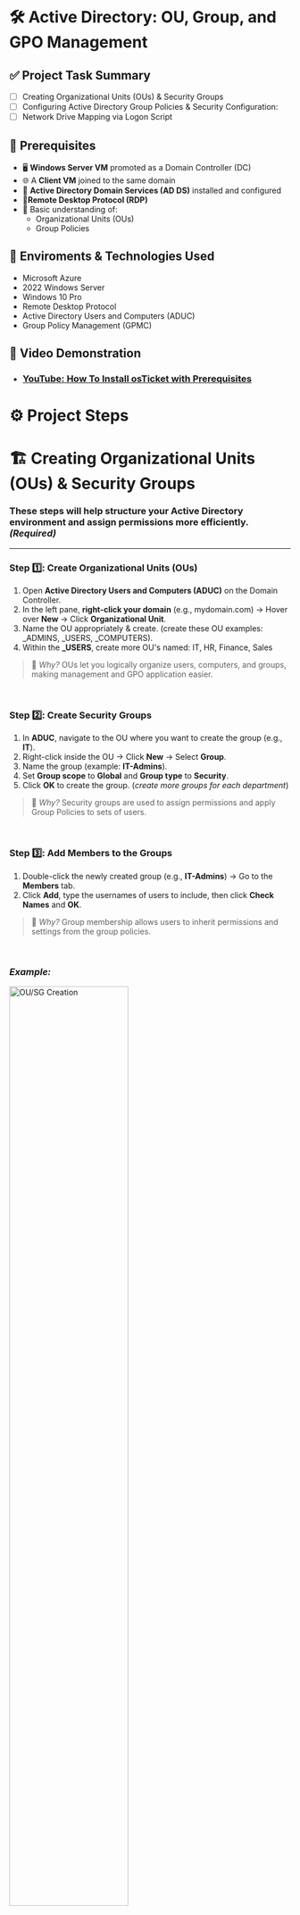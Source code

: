 <h1>  🛠️ Active Directory: OU, Group, and GPO Management </h1>

## ✅ Project Task Summary

- [ ] Creating Organizational Units (OUs) & Security Groups
- [ ] Configuring Active Directory Group Policies & Security Configuration:
- [ ] Network Drive Mapping via Logon Script

## 📌 Prerequisites
- 🖥️ **Windows Server VM** promoted as a Domain Controller (DC)
- 🌐 A **Client VM** joined to the same domain
- 💼 **Active Directory Domain Services (AD DS)** installed and configured
- 📡**Remote Desktop Protocol (RDP)**
- 🧠 Basic understanding of:
  - Organizational Units (OUs)
  - Group Policies
    
## 🔗 Enviroments & Technologies Used 
-  Microsoft Azure
-  2022 Windows Server
-  Windows 10 Pro
-  Remote Desktop Protocol
-  Active Directory Users and Computers (ADUC)
-  Group Policy Management (GPMC)

  ## 🎥 Video Demonstration

- ### [YouTube: How To Install osTicket with Prerequisites](https://www.youtube.com)

<h1> ⚙️ Project Steps </h1>

# 🏗️ Creating Organizational Units (OUs) & Security Groups

 ### These steps will help structure your Active Directory environment and assign permissions more efficiently. *(Required)*

---

### Step 1️⃣: Create Organizational Units (OUs)

1. Open **Active Directory Users and Computers (ADUC)** on the Domain Controller.
2. In the left pane, **right-click your domain** (e.g., mydomain.com) → Hover over **New** → Click **Organizational Unit**.
3. Name the OU appropriately & create. (create these OU examples: _ADMINS, _USERS, _COMPUTERS).
4. Within the **_USERS**, create more OU's named: IT, HR, Finance, Sales 

> 📌 *Why?* OUs let you logically organize users, computers, and groups, making management and GPO application easier.

<br>

### Step 2️⃣: Create Security Groups

1. In **ADUC**, navigate to the OU where you want to create the group (e.g., **IT**).
2. Right-click inside the OU → Click **New** → Select **Group**.
3. Name the group (example: **IT-Admins**).
4. Set **Group scope** to **Global** and **Group type** to **Security**.
5. Click **OK** to create the group.
   (*create more groups for each department*)

> 📌 *Why?* Security groups are used to assign permissions and apply Group Policies to sets of users.

<br>

### Step 3️⃣: Add Members to the Groups

1. Double-click the newly created group (e.g., **IT-Admins**) → Go to the **Members** tab.
2. Click **Add**, type the usernames of users to include, then click **Check Names** and **OK**.

> 📌 *Why?* Group membership allows users to inherit permissions and settings from the group policies.

<br>

### *Example:*

<p>
<img src="https://imgur.com/qxMVqs3.png" height="65%" width="65%" alt="OU/SG Creation">
</p>


<br>
<br>
<br>

# 🛡️ Active Directory Group Policy & Security Configuration

## Step 1️⃣: Editing the Default Domain Policy
Open **Group Policy Management** on the Domain Controller.
1. Expand your domain in GPMC.
2. Locate **Default Domain Policy** → Right-click → **Edit**.
3. Navigate to:
  Computer Configuration → Policies → Windows Settings → Security Settings → Account Policies → Password Policy

<br>

  ## Step 1️⃣.2️⃣: Enforcing Strong Password Policies
🔹 Configure the following under Password Policy:
1. **Enforce password history**: 24 passwords remembered
2. **Maximum password age**: 90 days
3. **Minimum password length**: 12 characters
4. **Password must meet complexity requirements**: Enabled

<p>
<img src="https://imgur.com/wdK5Qko.png" height="85%" width="90%" alt="Password GP">
</p>

📌 **Why?** Helps prevent unauthorized access by enforcing strong password practices for anyone under the domain.

<br>

## Step 2️⃣: Enforcing Group Policy Settings for Specific Departments
1. In GPMC go to **IT-Admins** group.
2. Right-click → **Create a GPO in this domain, and link it here** → Name: IT-Admin Policies.
3. Right Click → Edit GPO:
  - Computer Configuration → Windows Settings → Security Settings → Local Policies → User Rights Assignment
4. Grant these permissions to **IT-Admins, Administrators** group:
  - Log on locally
  - Allow log on through Remote Desktop Services

<p>
<img src="https://imgur.com/xHl7F4A.png" height="85%" width="90%" alt="IT-ADMIN GP">
</p>


📌 **Why?** Secures administrative tasks by assigning them only to approved users.

<br>

## Step 2️⃣.1️⃣: Restrict Access for Finance group:
1. Create a new GPO and link it to the **Finance** OU. Name it **Finance-Restricted Policy**.
2. Right-click Edit GPO
  3. Prevent CMD access:
    User Configuration → Policies → Administrative Templates → System → Prevent access to the command prompt → Enabled
        ✅ Apply the Policy 

  4. Restrict access to C: drive:
    User Configuration → Windows Components → File Explorer → Hide specified drives in My Computer → Restrict C:
        ✅ Apply the Policy
     
     <br>
     
<p>
<img src="https://imgur.com/s0QhENY.png" height="85%" width="90%" alt="IT-ADMIN GP">
</p>

<p>
<img src="https://imgur.com/7wRJ9c6.png" height="85%" width="90%" alt="IT-ADMIN GP">
</p>

<br>

## Step 3️⃣: Confirm Changes
1. Log in as Finance user on Client VM
2. CMD should be blocked.
3. C:\ drive access hidden.

📌 **Why?** Maintains security and compliance for sensitive departments.

<br>
<br>
<br>

# 🚀 Network Drive Mapping via Logon Script

### Step 1️⃣: Create Shared Network Folder
1. On Domain Controller go to **C:** on File Explorer → Create new folder & rename.
2. Right-click folder → **Properties** → **Sharing** tab → **Advanced Sharing...**.
3. Check ✅ **"Share this folder"**.
4. **Permissions**:
  - **Authenticated Users**: Full Control (if needed)
  - **Administrators**: Full Control
 The folder can now be accesed this way: (\\DOMAIN HERE\FOLDER NAME HERE)

<br>

### Step 2️⃣: Create Logon Script
1. Open **Notepad**, paste:
  net use G: \\DOMAIN HERE\FOLDER NAME HERE /persistent:yes
2. Save this as map-drive.bat & save it in this path: (\\DOMAIN HERE\NETLOGON)

<br>

### Step 3️⃣: Assign Script via Group Policy
1. Open GPMC → Expand domain → Right-click an OU (has a group and user assigned to it) → Edit.
2. Navigate to:
  User Configuration → Policies → Windows Settings → Scripts (Logon/Logoff) → Logon
3. Double-click **Logon** → Click **Add** → Browse and type in the **NETLOGON** path from earlier.
4. select map-drive.bat & apply 

<br>

### Step 4️⃣: Apply and Test
1. On a domain-joined PC, open cmd and type:
   gpupdate /force
2. Log out/in as a domain user.
3. Open **File Explorer** → G: drive should appear.

📌 **Why?** Ensures centralized and consistent access to shared resources.
